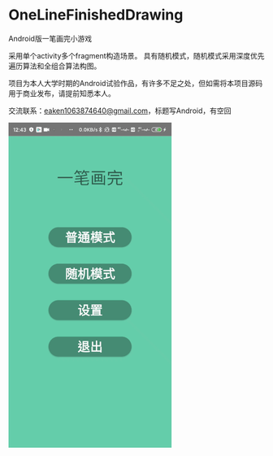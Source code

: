 # OneLineFinishedDrawing
Android版一笔画完小游戏

采用单个activity多个fragment构造场景。 具有随机模式，随机模式采用深度优先遍历算法和全组合算法构图。

项目为本人大学时期的Android试验作品，有许多不足之处，但如需将本项目源码用于商业发布，请提前知悉本人。

交流联系：eaken1063874640@gmail.com，标题写Android，有空回

![image](https://github.com/Eaken/OneLineFinishedDrawing/blob/master/demo1.gif) 
